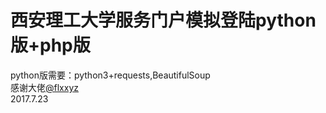 # 西安理工大学服务门户模拟登陆python版+php版<br>
python版需要：python3+requests,BeautifulSoup<br>
感谢大佬[@flxxyz](https://github.com/flxxyz)<br>
2017.7.23<br>
